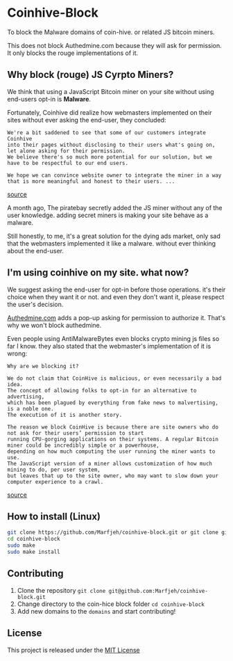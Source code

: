 # Coinhive-Block

To block the Malware domains of coin-hive.
or related JS bitcoin miners.

This does not block Authedmine.com because they will ask for permission. 
It only blocks the rouge implementations of it.

## Why block (rouge) JS Cyrpto Miners?
We think that using a JavaScript Bitcoin miner on your site without using end-users opt-in is **Malware**.

Fortunately, Coinhive did realize how webmasters implemented on their sites without ever asking the end-user, they concluded:
```
We're a bit saddened to see that some of our customers integrate Coinhive 
into their pages without disclosing to their users what's going on, 
let alone asking for their permission. 
We believe there's so much more potential for our solution, but we have to be respectful to our end users.

We hope we can convince website owner to integrate the miner in a way that is more meaningful and honest to their users. ...
```
[source][4]

A month ago, The piratebay secretly added the JS miner without any of the user knowledge. adding secret miners is making your site behave as a malware. 

Still honestly, to me, it's a great solution for the dying ads market, only sad that the webmasters implemented it like a malware. without ever thinking about the end-user.

## I'm using coinhive on my site. what now?
We suggest asking the end-user for opt-in before those operations. it's their choice when they want it or not. and even they don't want it, please respect the user's decision.

[Authedmine.com][3] adds a pop-up asking for permission to authorize it. That's why we won't block authedmine.

Even people using AntiMalwareBytes even blocks crypto mining js files so far I know. they also stated that the webmaster's implementation of it is wrong:
```
Why are we blocking it?

We do not claim that CoinHive is malicious, or even necessarily a bad idea. 
The concept of allowing folks to opt-in for an alternative to advertising, 
which has been plagued by everything from fake news to malvertising, is a noble one. 
The execution of it is another story.

The reason we block CoinHive is because there are site owners who do not ask for their users’ permission to start 
running CPU-gorging applications on their systems. A regular Bitcoin miner could be incredibly simple or a powerhouse, 
depending on how much computing the user running the miner wants to use. 
The JavaScript version of a miner allows customization of how much mining to do, per user system, 
but leaves that up to the site owner, who may want to slow down your computer experience to a crawl.
``` 
[source][1]

## How to install (Linux)
```BASH
git clone https://github.com/Marfjeh/coinhive-block.git or git clone git@github.com:Marfjeh/coinhive-block.git
cd coinhive-block
sudo make
sudo make install
```

## Contributing
1. Clone the repository `git clone git@github.com:Marfjeh/coinhive-block.git`
2. Change directory to the coin-hice block folder `cd coinhive-block`
3. Add new domains to the `domains` and start contributing!


## License

This project is released under the [MIT License][2]

[1]: https://blog.malwarebytes.com/security-world/2017/10/why-is-malwarebytes-blocking-coinhive/
[2]: https://github.com/Marfjeh/coinhive-block/blob/master/LICENSE.md
[3]: http://www.authedmine.com
[4]: https://coinhive.com/blog/status-report
